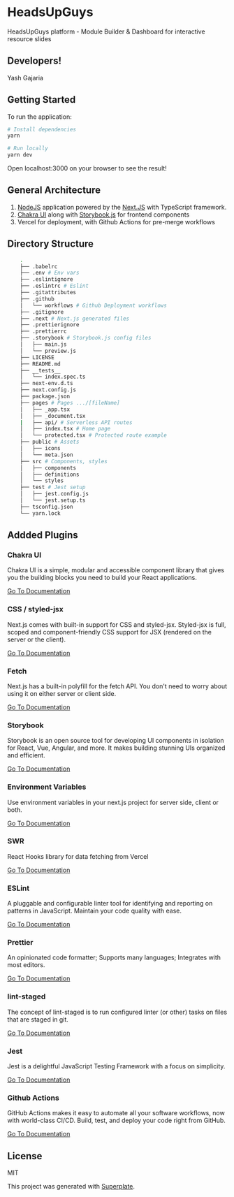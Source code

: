 # HeadsUpGuys

HeadsUpGuys platform - Module Builder & Dashboard for interactive resource slides

## Developers!
Yash Gajaria

## Getting Started

To run the application:

```bash
# Install dependencies
yarn

# Run locally
yarn dev
```

Open localhost:3000 on your browser to see the result!

## General Architecture

1. [NodeJS](https://nodejs.org/en/) application powered by the [Next.JS](https://nextjs.org/) with TypeScript
   framework.
2. [Chakra UI](https://chakra-ui.com/) along with [Storybook.js](https://storybook.js.org/tutorials/) for frontend components
3. Vercel for deployment, with Github Actions for pre-merge workflows

## Directory Structure

```bash
    .
    ├── .babelrc
    ├── .env # Env vars
    ├── .eslintignore
    ├── .eslintrc # Eslint
    ├── .gitattributes
    ├── .github
    │   └── workflows # Github Deployment workflows
    ├── .gitignore
    ├── .next # Next.js generated files
    ├── .prettierignore
    ├── .prettierrc
    ├── .storybook # Storybook.js config files
    │   ├── main.js
    │   └── preview.js
    ├── LICENSE
    ├── README.md
    ├── __tests__
    │   └── index.spec.ts
    ├── next-env.d.ts
    ├── next.config.js
    ├── package.json
    ├── pages # Pages .../[fileName]
    │   ├── _app.tsx
    │   ├── _document.tsx
    |   ├── api/ # Serverless API routes
    │   ├── index.tsx # Home page
    │   └── protected.tsx # Protected route example
    ├── public # Assets
    │   ├── icons
    │   └── meta.json
    ├── src # Components, styles
    │   ├── components
    │   ├── definitions
    │   └── styles
    ├── test # Jest setup
    │   ├── jest.config.js
    │   └── jest.setup.ts
    ├── tsconfig.json
    └── yarn.lock
```

## Addded Plugins

### **Chakra UI**

Chakra UI is a simple, modular and accessible component library that gives you the building blocks you need to build your React applications.

[Go To Documentation](https://chakra-ui.com/docs/getting-started)

### **CSS / styled-jsx**

Next.js comes with built-in support for CSS and styled-jsx. Styled-jsx is full, scoped and component-friendly CSS support for JSX (rendered on the server or the client).

[Go To Documentation](https://github.com/vercel/styled-jsx)

### **Fetch**

Next.js has a built-in polyfill for the fetch API. You don&#39;t need to worry about using it on either server or client side.

[Go To Documentation](https://developer.mozilla.org/en-US/docs/Web/API/Fetch_API)

### **Storybook**

Storybook is an open source tool for developing UI components in isolation for React, Vue, Angular, and more. It makes building stunning UIs organized and efficient.

[Go To Documentation](https://storybook.js.org/docs/react/get-started/introduction)

### **Environment Variables**

Use environment variables in your next.js project for server side, client or both.

[Go To Documentation](https://github.com/vercel/next.js/tree/canary/examples/environment-variables)

### **SWR**

React Hooks library for data fetching from Vercel

[Go To Documentation](https://swr.vercel.app/)

### **ESLint**

A pluggable and configurable linter tool for identifying and reporting on patterns in JavaScript. Maintain your code quality with ease.

[Go To Documentation](https://eslint.org/docs/user-guide/getting-started)

### **Prettier**

An opinionated code formatter; Supports many languages; Integrates with most editors.

[Go To Documentation](https://prettier.io/docs/en/index.html)

### **lint-staged**

The concept of lint-staged is to run configured linter (or other) tasks on files that are staged in git.

[Go To Documentation](https://github.com/okonet/lint-staged)

### **Jest**

Jest is a delightful JavaScript Testing Framework with a focus on simplicity.

[Go To Documentation](https://jestjs.io/docs/en/getting-started)

### **Github Actions**

GitHub Actions makes it easy to automate all your software workflows, now with world-class CI/CD. Build, test, and deploy your code right from GitHub.

[Go To Documentation](https://docs.github.com/en/actions)

## License

MIT

This project was generated with [Superplate](https://github.com/pankod/superplate).
